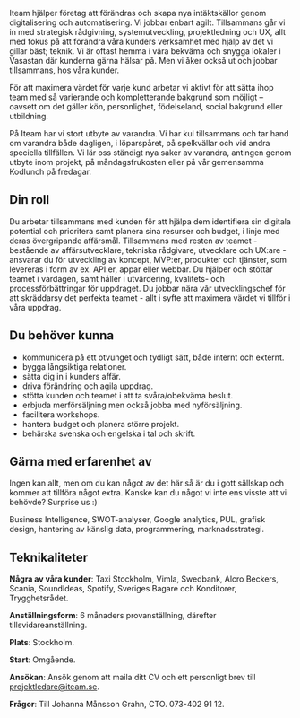 Iteam hjälper företag att förändras och skapa nya intäktskällor genom digitalisering och automatisering. Vi jobbar enbart agilt. Tillsammans går vi in med strategisk rådgivning, systemutveckling, projektledning och UX, allt med fokus på att förändra våra kunders verksamhet med hjälp av det vi gillar bäst; teknik. Vi är oftast hemma i våra bekväma och snygga lokaler i Vasastan där kunderna gärna hälsar på. Men vi åker också ut och jobbar tillsammans, hos våra kunder.

För att maximera värdet för varje kund arbetar vi aktivt för att sätta ihop team med så varierande och kompletterande bakgrund som möjligt – oavsett om det gäller kön, personlighet, födelseland, social bakgrund eller utbildning.

På Iteam har vi stort utbyte av varandra. Vi har kul tillsammans och tar hand om varandra både dagligen, i löparspåret, på spelkvällar och vid andra speciella tillfällen. Vi lär oss ständigt nya saker av varandra, antingen genom utbyte inom projekt, på måndagsfrukosten eller på vår gemensamma Kodlunch på fredagar.

## Din roll

Du arbetar tillsammans med kunden för att hjälpa dem identifiera sin digitala potential och prioritera samt planera sina resurser och budget, i linje med deras övergripande affärsmål. Tillsammans med resten av teamet - bestående av affärsutvecklare, tekniska rådgivare, utvecklare och UX:are - ansvarar du för utveckling av koncept, MVP:er, produkter och tjänster, som levereras i form av ex. API:er, appar eller webbar. Du hjälper och stöttar teamet i vardagen, samt håller i utvärdering, kvalitets- och processförbättringar för uppdraget. Du jobbar nära vår utvecklingschef för att skräddarsy det perfekta teamet - allt i syfte att maximera värdet vi tillför i våra uppdrag.

## Du behöver kunna

* kommunicera på ett otvunget och tydligt sätt, både internt och externt.
* bygga långsiktiga relationer.
* sätta dig in i kunders affär.
* driva förändring och agila uppdrag.
* stötta kunden och teamet i att ta svåra/obekväma beslut.
* erbjuda merförsäljning men också jobba med nyförsäljning.
* facilitera workshops.
* hantera budget och planera större projekt.
* behärska svenska och engelska i tal och skrift.

## Gärna med erfarenhet av

Ingen kan allt, men om du kan något av det här så är du i gott sällskap och kommer att tillföra något extra. Kanske kan du något vi inte ens visste att vi behövde? Surprise us :)

Business Intelligence, SWOT-analyser, Google analytics, PUL, grafisk design, hantering av känslig data, programmering, marknadsstrategi.

## Teknikaliteter

**Några av våra kunder**: Taxi Stockholm, Vimla, Swedbank, Alcro Beckers, Scania, SoundIdeas, Spotify, Sveriges Bagare och Konditorer, Trygghetsrådet.

**Anställningsform**: 6 månaders provanställning, därefter tillsvidareanställning.

**Plats**: Stockholm.

**Start**: Omgående.

**Ansökan**: Ansök genom att maila ditt CV och ett personligt brev till [projektledare@iteam.se](mailto:projektledare@iteam.se).

**Frågor**: Till Johanna Månsson Grahn, CTO. 073-402 91 12.
